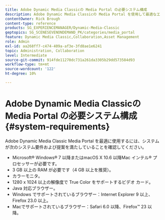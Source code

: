 ```yaml
---
title: Adobe Dynamic Media Classicの Media Portal の必要システム構成
description: Adobe Dynamic Media Classicの Media Portal を使用して最適なエクスペリエンスを得るための必要システム構成について説明します。
contentOwner: Rick Brough
content-type: reference
products: SG_EXPERIENCEMANAGER/Dynamic-Media-Classic
geptopics: SG_SCENESEVENONDEMAND_PK/categories/media_portal
feature: Dynamic Media Classic,Collaboration,Asset Management
role: Admin
exl-id: aa268ff7-c474-409a-af3e-3fd8ae1e6241
topic: Administration, Collaboration
level: Intermediate
source-git-commit: 914fde11270dc731a261da3305b29dd573584d93
workflow-type: tm+mt
source-wordcount: '122'
ht-degree: 10%

---
```


# Adobe Dynamic Media Classicの Media Portal の必要システム構成 {#system-requirements}

Adobe Dynamic Media Classic Media Portal を最適に使用するには、システムが次のシステム要件および提案を満たしていることを確認してください。

* Microsoft® Windows® 7 以降またはmacOS X 10.6 以降Mac インテル® プロセッサーが必要です。
* 3 GB 以上の RAM が必要です（4 GB 以上を推奨）。
* カラーモニタ。
* 1280 x 1024 以上の解像度で True Color をサポートするビデオ カード。
* Java 対応ブラウザー。
* Windows でサポートされているブラウザー：Internet Explorer 9 以上、Firefox 23.0 以上。
* Macでサポートされているブラウザー：Safari 6.0 以降、Firefox™ 23 以降。
